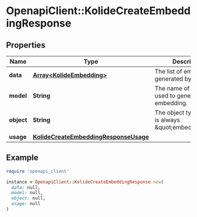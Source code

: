 # OpenapiClient::KolideCreateEmbeddingResponse

## Properties

| Name | Type | Description | Notes |
| ---- | ---- | ----------- | ----- |
| **data** | [**Array&lt;KolideEmbedding&gt;**](KolideEmbedding.md) | The list of embeddings generated by the model. |  |
| **model** | **String** | The name of the model used to generate the embedding. |  |
| **object** | **String** | The object type, which is always \&quot;embedding\&quot;. |  |
| **usage** | [**KolideCreateEmbeddingResponseUsage**](KolideCreateEmbeddingResponseUsage.md) |  |  |

## Example

```ruby
require 'openapi_client'

instance = OpenapiClient::KolideCreateEmbeddingResponse.new(
  data: null,
  model: null,
  object: null,
  usage: null
)
```

